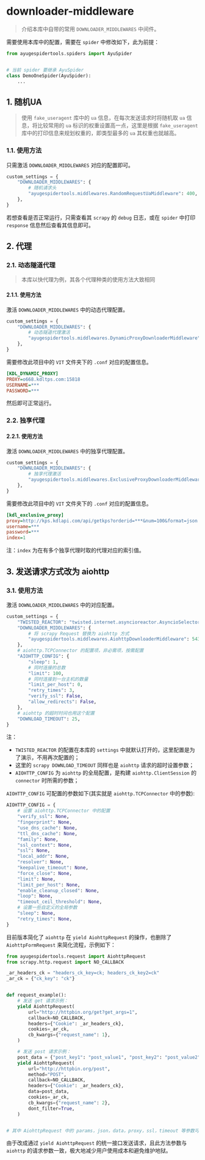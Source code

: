 # downloader-middleware

> 介绍本库中自带的常用 `DOWNLOADER_MIDDLEWARES` 中间件。

需要使用本库中的配置，需要在 `spider` 中修改如下，此为前提：

```python
from ayugespidertools.spiders import AyuSpider


# 当前 spider 要继承 AyuSpider
class DemoOneSpider(AyuSpider):
    ...
```

## 1. 随机UA

> 使用 `fake_useragent` 库中的 `ua` 信息，在每次发送请求时将随机取 `ua` 信息，将比较常用的 `ua` 标识的权重设置高一点，这里是根据 `fake_useragent` 库中的打印信息来规划权重的，即类型最多的 `ua` 其权重也就越高。

### 1.1. 使用方法

只需激活 `DOWNLOADER_MIDDLEWARES` 对应的配置即可。

```python
custom_settings = {
    "DOWNLOADER_MIDDLEWARES": {
        # 随机请求头
        "ayugespidertools.middlewares.RandomRequestUaMiddleware": 400,
    },
}
```

若想查看是否正常运行，只需查看其 `scrapy` 的 `debug` 日志，或在 `spider` 中打印 `response` 信息然后查看其信息即可。

## 2. 代理

### 2.1. 动态隧道代理

> 本库以快代理为例，其各个代理种类的使用方法大致相同

#### 2.1.1. 使用方法

激活 `DOWNLOADER_MIDDLEWARES` 中的动态代理配置。

```python
custom_settings = {
    "DOWNLOADER_MIDDLEWARES": {
        # 动态隧道代理激活
        "ayugespidertools.middlewares.DynamicProxyDownloaderMiddleware": 125,
    },
}
```

需要修改此项目中的 `VIT` 文件夹下的 `.conf` 对应的配置信息。

```ini
[KDL_DYNAMIC_PROXY]
PROXY=o668.kdltps.com:15818
USERNAME=***
PASSWORD=***
```

然后即可正常运行。

### 2.2. 独享代理

#### 2.2.1. 使用方法

激活 `DOWNLOADER_MIDDLEWARES` 中的独享代理配置。

```python
custom_settings = {
    "DOWNLOADER_MIDDLEWARES": {
        # 独享代理激活
        "ayugespidertools.middlewares.ExclusiveProxyDownloaderMiddleware": 125,
    },
}
```

需要修改此项目中的 `VIT` 文件夹下的 `.conf` 对应的配置信息。

```ini
[kdl_exclusive_proxy]
proxy=http://kps.kdlapi.com/api/getkps?orderid=***&num=100&format=json
username=***
password=***
index=1
```

注：`index` 为在有多个独享代理时取的代理对应的索引值。

## 3. 发送请求方式改为 aiohttp

### 3.1. 使用方法

激活 `DOWNLOADER_MIDDLEWARES` 中的对应配置。

```python
custom_settings = {
    "TWISTED_REACTOR": "twisted.internet.asyncioreactor.AsyncioSelectorReactor",
    "DOWNLOADER_MIDDLEWARES": {
        # 将 scrapy Request 替换为 aiohttp 方式
        "ayugespidertools.middlewares.AiohttpDownloaderMiddleware": 543,
    },
    # aiohttp.TCPConnector 的配置项，非必需项，按需配置
    "AIOHTTP_CONFIG": {
        "sleep": 1,
        # 同时连接的总数
        "limit": 100,
        # 同时连接到一台主机的数量
        "limit_per_host": 0,
        "retry_times": 3,
        "verify_ssl": False,
        "allow_redirects": False,
    },
    # aiohttp 的超时时间也用这个配置
    "DOWNLOAD_TIMEOUT": 25,
}
```

注：

- `TWISTED_REACTOR` 的配置在本库的 `settings` 中就默认打开的，这里配置是为了演示，不用再次配置的；
- 这里的 `scrapy DOWNLOAD_TIMEOUT` 同样也是 `aiohttp` 请求的超时设置参数；
- `AIOHTTP_CONFIG` 为 `aiohttp` 的全局配置，是构建 `aiohttp.ClientSession` 的 `connector` 时所需的参数；

`AIOHTTP_CONFIG` 可配置的参数如下(其实就是 `aiohttp.TCPConnector` 中的参数):

```python
AIOHTTP_CONFIG = {
    # 设置 aiohttp.TCPConnector 中的配置
    "verify_ssl": None,
    "fingerprint": None,
    "use_dns_cache": None,
    "ttl_dns_cache": None,
    "family": None,
    "ssl_context": None,
    "ssl": None,
    "local_addr": None,
    "resolver": None,
    "keepalive_timeout": None,
    "force_close": None,
    "limit": None,
    "limit_per_host": None,
    "enable_cleanup_closed": None,
    "loop": None,
    "timeout_ceil_threshold": None,
    # 设置一些自定义的全局参数
    "sleep": None,
    "retry_times": None,
}
```

目前版本简化了 `aiohttp` 在 `yield AiohttpRequest` 的操作，也删除了 `AiohttpFormRequest` 来简化流程，示例如下：

```python
from ayugespidertools.request import AiohttpRequest
from scrapy.http.request import NO_CALLBACK

_ar_headers_ck = "headers_ck_key=ck; headers_ck_key2=ck"
_ar_ck = {"ck_key": "ck"}


def request_example():
    # 发送 get 请求示例：
    yield AiohttpRequest(
        url="http://httpbin.org/get?get_args=1",
        callback=NO_CALLBACK,
        headers={"Cookie": _ar_headers_ck},
        cookies=_ar_ck,
        cb_kwargs={"request_name": 1},
    )

    # 发送 post 请求示例：
    post_data = {"post_key1": "post_value1", "post_key2": "post_value2"}
    yield AiohttpRequest(
        url="http://httpbin.org/post",
        method="POST",
        callback=NO_CALLBACK,
        headers={"Cookie": _ar_headers_ck},
        data=post_data,
        cookies=_ar_ck,
        cb_kwargs={"request_name": 2},
        dont_filter=True,
    )


# 其中 AiohttpRequest 中的 params，json，data，proxy，ssl，timeout 等参数可按需求自定义设置。
```
由于改成通过 `yield AiohttpRequest` 的统一接口发送请求，且此方法参数与 `aiohttp` 的请求参数一致，极大地减少用户使用成本和避免维护地狱。
